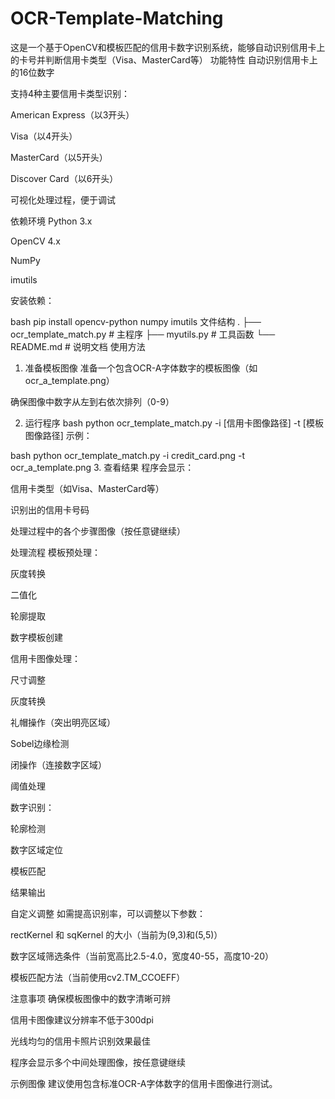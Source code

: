 # OCR-Template-Matching
这是一个基于OpenCV和模板匹配的信用卡数字识别系统，能够自动识别信用卡上的卡号并判断信用卡类型（Visa、MasterCard等）
功能特性
自动识别信用卡上的16位数字

支持4种主要信用卡类型识别：

American Express（以3开头）

Visa（以4开头）

MasterCard（以5开头）

Discover Card（以6开头）

可视化处理过程，便于调试

依赖环境
Python 3.x

OpenCV 4.x

NumPy

imutils

安装依赖：

bash
pip install opencv-python numpy imutils
文件结构
.
├── ocr_template_match.py    # 主程序
├── myutils.py              # 工具函数
└── README.md               # 说明文档
使用方法
1. 准备模板图像
准备一个包含OCR-A字体数字的模板图像（如ocr_a_template.png）

确保图像中数字从左到右依次排列（0-9）

2. 运行程序
bash
python ocr_template_match.py -i [信用卡图像路径] -t [模板图像路径]
示例：

bash
python ocr_template_match.py -i credit_card.png -t ocr_a_template.png
3. 查看结果
程序会显示：

信用卡类型（如Visa、MasterCard等）

识别出的信用卡号码

处理过程中的各个步骤图像（按任意键继续）

处理流程
模板预处理：

灰度转换

二值化

轮廓提取

数字模板创建

信用卡图像处理：

尺寸调整

灰度转换

礼帽操作（突出明亮区域）

Sobel边缘检测

闭操作（连接数字区域）

阈值处理

数字识别：

轮廓检测

数字区域定位

模板匹配

结果输出

自定义调整
如需提高识别率，可以调整以下参数：

rectKernel 和 sqKernel 的大小（当前为(9,3)和(5,5)）

数字区域筛选条件（当前宽高比2.5-4.0，宽度40-55，高度10-20）

模板匹配方法（当前使用cv2.TM_CCOEFF）

注意事项
确保模板图像中的数字清晰可辨

信用卡图像建议分辨率不低于300dpi

光线均匀的信用卡照片识别效果最佳

程序会显示多个中间处理图像，按任意键继续

示例图像
建议使用包含标准OCR-A字体数字的信用卡图像进行测试。
